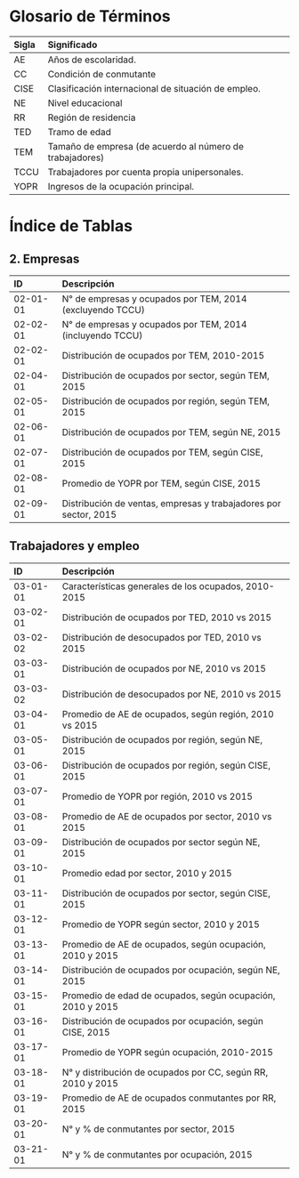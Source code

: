 # Glosario de Términos

| Sigla | Significado                                              |
|:----- |:-------------------------------------------------------- |          
| AE    | Años de escolaridad.                                     |
| CC    | Condición de conmutante                                  |             
| CISE  | Clasificación internacional de situación de empleo.      |                                         
| NE    | Nivel educacional                                        |       
| RR    | Región de residencia                                     |          
| TED   | Tramo de edad                                            |
| TEM   | Tamaño de empresa (de acuerdo al número de trabajadores) |                                              
| TCCU  | Trabajadores por cuenta propia unipersonales.            |                                   
| YOPR  | Ingresos de la ocupación principal.                      |  

# Índice de Tablas

## 2. Empresas

| ID       | Descripción                                                      |
|:-------- |:---------------------------------------------------------------- |
| 02-01-01 | N° de empresas y ocupados por TEM, 2014 (excluyendo TCCU)        |                       
| 02-02-01 | N° de empresas y ocupados por TEM, 2014 (incluyendo TCCU)        |                       
| 02-02-01 | Distribución de ocupados por TEM, 2010-2015                      |         
| 02-04-01 | Distribución de ocupados por sector, según TEM, 2015             |                  
| 02-05-01 | Distribución de ocupados por región, según TEM, 2015             |                  
| 02-06-01 | Distribución de ocupados por TEM, según NE, 2015                 |              
| 02-07-01 | Distribución de ocupados por TEM, según CISE, 2015               |                
| 02-08-01 | Promedio de YOPR por TEM, según CISE, 2015                       |        
| 02-09-01 | Distribución de ventas, empresas y trabajadores por sector, 2015 |                               

## Trabajadores y empleo

| ID       | Descripción                                                 |
|:-------- |:----------------------------------------------------------- |
| 03-01-01 | Características generales de los ocupados, 2010-2015        |                                 
| 03-02-01 | Distribución de ocupados por TED, 2010 vs 2015              |                           
| 03-02-02 | Distribución de desocupados por TED, 2010 vs 2015           |                              
| 03-03-01 | Distribución de ocupados por NE, 2010 vs 2015               |                          
| 03-03-02 | Distribución de desocupados por NE, 2010 vs 2015            |                             
| 03-04-01 | Promedio de AE de ocupados, según región, 2010 vs 2015      |                                   
| 03-05-01 | Distribución de ocupados por región, según NE, 2015         |                                
| 03-06-01 | Distribución de ocupados por región, según CISE, 2015       |                                  
| 03-07-01 | Promedio de YOPR por región, 2010 vs 2015                   |                      
| 03-08-01 | Promedio de AE de ocupados por sector, 2010 vs 2015         |                                
| 03-09-01 | Distribución de ocupados por sector según NE, 2015          |                               
| 03-10-01 | Promedio edad por sector, 2010 y 2015                       |                  
| 03-11-01 | Distribución de ocupados por sector, según CISE, 2015       |                                  
| 03-12-01 | Promedio de YOPR según sector, 2010 y 2015                  |                       
| 03-13-01 | Promedio de AE de ocupados, según ocupación, 2010 y 2015    |                                     
| 03-14-01 | Distribución de ocupados por ocupación, según NE, 2015      |                                   
| 03-15-01 | Promedio de edad de ocupados, según ocupación, 2010 y 2015  |                                       
| 03-16-01 | Distribución de ocupados por ocupación, según CISE, 2015    |                                     
| 03-17-01 | Promedio de YOPR según ocupación, 2010-2015                 |                        
| 03-18-01 | N° y distribución de ocupados por CC, según RR, 2010 y 2015 |                                        
| 03-19-01 | Promedio de AE de ocupados conmutantes por RR, 2015         |                                
| 03-20-01 | N° y % de conmutantes por sector, 2015                      |                   
| 03-21-01 | N° y % de conmutantes por ocupación, 2015                   |                      
